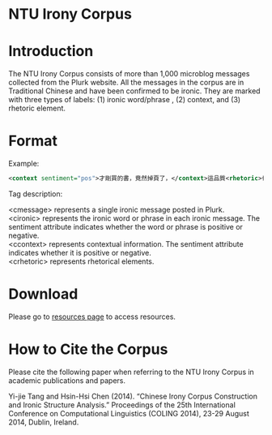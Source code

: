 # NTU Irony Corpus

# Introduction
The NTU Irony Corpus consists of more than 1,000 microblog messages collected from the Plurk website. All the messages in the corpus are in Traditional Chinese and have been confirmed to be ironic. They are marked with three types of labels: (1) ironic word/phrase , (2) context, and (3) rhetoric element.

# Format
Example:


```xml
<context sentiment="pos">才剛買的書，竟然掉頁了，</context>這品質<rhetoric>也太</rhetoric><ironic sentiment="neg">好</ ironic>了<rhetoric>吧</rhetoric>
```

Tag description:


\<cmessage\> represents a single ironic message posted in Plurk.  
\<cironic\> represents the ironic word or phrase in each ironic message. The sentiment attribute indicates whether the word or phrase is positive or negative.  
\<ccontext\> represents contextual information. The sentiment attribute indicates whether it is positive or negative.  
\<crhetoric\> represents rhetorical elements.  

# Download
Please go to [resources page](http://nlg.csie.ntu.edu.tw/nlpresource/irony_corpus/) to access resources.

# How to Cite the Corpus
Please cite the following paper when referring to the NTU Irony Corpus in academic publications and papers.

Yi-jie Tang and Hsin-Hsi Chen (2014). “Chinese Irony Corpus Construction and Ironic Structure Analysis.” Proceedings of the 25th International Conference on Computational Linguistics (COLING 2014), 23-29 August 2014, Dublin, Ireland.
